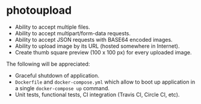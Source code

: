 # photoupload

- Ability to accept multiple files.
- Ability to accept multipart/form-data requests.
- Ability to accept JSON requests with BASE64 encoded images.
- Ability to upload image by its URL (hosted somewhere in Internet).
- Create thumb square preview (100 x 100 px) for every uploaded image.

The following will be appreciated:
- Graceful shutdown of application.
- `Dockerfile` and `docker-compose.yml` which allow to boot up application in a single `docker-compose up` command. 
- Unit tests, functional tests, CI integration (Travis CI, Circle CI, etc).

